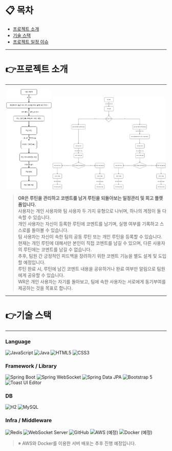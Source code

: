 # 📋 목차
- [프로젝트 소개](#프로젝트-소개)
- [기술 스택](#기술-스택)
- [프로젝트 일정 이슈](#프로젝트-일정-이슈)

---

# 👉프로젝트 소개

---
<p align="center">
  <img src="WR%20다이어그램.drawio.png" width="28%">
  <img src="팀%20사용자.drawio.png" width="70%">
</p>

> **OR은 루틴을 관리하고 코멘트를 남겨 루틴을 되돌아보는 일정관리 및 회고 플랫폼입니다.**  
> 사용자는 개인 사용자와 팀 사용자 두 가지 유형으로 나뉘며, 하나의 계정이 둘 다 속할 수 있습니다.  
> 개인 사용자는 자신이 등록한 루틴에 코멘트를 남기며, 실행 여부를 기록하고 스스로를 돌아볼 수 있습니다.  
> 팀 사용자는 자신이 속한 팀의 공동 루틴 또는 개인 루틴을 등록할 수 있습니다.    
> 현재는 개인 루틴에 대해서만 본인이 직접 코멘트를 남길 수 있으며, 다른 사용자의 루틴에는 코멘트를 남길 수 없습니다.  
> 추후, 팀원 간 긍정적인 피드백을 장려하기 위한 코멘트 기능을 별도 설계 및 도입할 예정입니다.  
> 루틴 완료 시, 루틴에 남긴 코멘트 내용을 공유하거나 완료 여부만 알림으로 팀원에게 공유할 수 있습니다.  
> WR은 개인 사용자는 자기를 돌아보고, 팀에 속한 사용자는 서로에게 동기부여를 제공하는 것을 목표로 합니다.

---

# 👉기술 스택

---

### Language
![JavaScript](https://img.shields.io/badge/JavaScript-%23323330.svg?style=for-the-badge&logo=javascript&logoColor=white)
![Java](https://img.shields.io/badge/Java-%23ED8B00.svg?style=for-the-badge&logo=openjdk&logoColor=white)
![HTML5](https://img.shields.io/badge/HTML5-E34F26?style=for-the-badge&logo=html5&logoColor=white)
![CSS3](https://img.shields.io/badge/CSS3-1572B6?style=for-the-badge&logo=css3&logoColor=white)

### Framework / Library
![Spring Boot](https://img.shields.io/badge/Spring%20Boot-6DB33F?style=for-the-badge&logo=springboot&logoColor=white)
![Spring WebSocket](https://img.shields.io/badge/Spring%20WebSocket-6DB33F?style=for-the-badge&logo=spring&logoColor=white)
![Spring Data JPA](https://img.shields.io/badge/Spring%20Data%20JPA-FF5722?style=for-the-badge&logo=spring&logoColor=white)
![Bootstrap 5](https://img.shields.io/badge/Bootstrap-7952B3?style=for-the-badge&logo=bootstrap&logoColor=white)
![Toast UI Editor](https://img.shields.io/badge/Toast%20UI%20Editor-2C3E50?style=for-the-badge&logo=toast&logoColor=white)


### DB
![H2](https://img.shields.io/badge/H2-005C84?style=for-the-badge&logo=h2&logoColor=white)
![MySQL](https://img.shields.io/badge/MySQL-black?&logo=mysql&logoColor=white)

### Infra / Middleware
![Redis](https://img.shields.io/badge/Redis-DC382D?style=for-the-badge&logo=redis&logoColor=white)
![WebSocket Server](https://img.shields.io/badge/WebSocket_Server-6DB33F?style=for-the-badge&logo=websocket&logoColor=white)
![GitHub](https://img.shields.io/badge/GitHub-181717?style=for-the-badge&logo=github&logoColor=white)
![AWS (예정)](https://img.shields.io/badge/AWS-232F3E?style=for-the-badge&logo=amazonaws&logoColor=white)
![Docker (예정)](https://img.shields.io/badge/Docker-2496ED?style=for-the-badge&logo=docker&logoColor=white)

> ※ AWS와 Docker를 이용한 서버 배포는 추후 진행 예정입니다.
